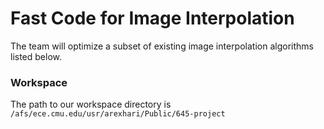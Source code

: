 # Fast Code for Image Interpolation
The team will optimize a subset of existing image interpolation algorithms listed below. 

### Workspace
The path to our workspace directory is `/afs/ece.cmu.edu/usr/arexhari/Public/645-project` 

